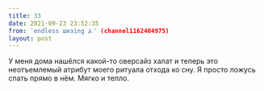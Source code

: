 ```yaml
---
title: 33
date: 2021-09-23 23:52:35
from: 'endless шизing ⍼' (channel1162404975)
layout: post
---
```


У меня дома нашёлся какой-то оверсайз халат и теперь это неотъемлемый атрибут моего ритуала отхода ко сну. Я просто ложусь спать прямо в нём. 
Мягко и тепло.
